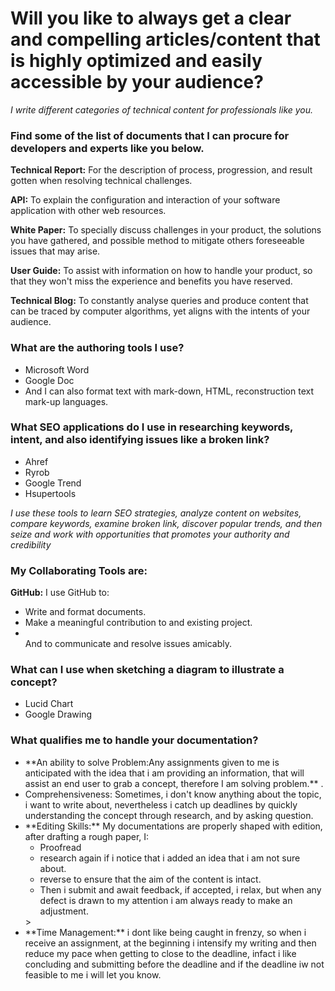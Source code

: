 # Will you like to always get a clear and compelling articles/content that is highly optimized and easily accessible by your audience?  

*I write different categories of technical content for professionals like you.*

### Find some of the list of documents that I can procure for developers and experts like you below.


**Technical Report:** For the description of process, progression, and result gotten when resolving technical challenges.


**API:** To explain the configuration and interaction of your software application with other web resources.


**White Paper:** To specially discuss challenges in your product, the solutions you have gathered, and possible method to mitigate others foreseeable issues that may arise. 

**User Guide:** To assist with information on how to handle your product, so that they won't miss the experience and benefits you have reserved. 


**Technical Blog:** To constantly analyse queries and produce content that can be traced by computer algorithms, yet aligns with the intents of your audience.

### What are the authoring tools I use?
<ul>
<li>Microsoft Word</li> 
<li>Google Doc </li>
 <li>And I can also format text with mark-down, HTML, reconstruction text mark-up languages.</li>
</ul>



### What SEO applications do I use in researching keywords, intent, and also identifying issues like a broken link? 
<ul>
<li>Ahref</li>
<li>Ryrob</li>
<li>Google Trend</li>
<li>Hsupertools</li>
</ul>

*I use these tools to learn SEO strategies, analyze content on websites, compare keywords, examine broken link, discover popular trends, and then seize and work with opportunities that promotes your authority and credibility*

### My Collaborating Tools are:
**GitHub:**
I use GitHub to:
<ul>
<li>Write and format documents.</li> 
<li>Make a meaningful contribution to and existing project.</li>
<li></li>And to communicate and resolve issues amicably.</li>
</ul>

###  What can I use when sketching a diagram to illustrate a concept? 

<ul>
<li>Lucid Chart</li>
<li>Google Drawing</li>
</ul>

### What qualifies me to handle your documentation?

<ul>
<li> **An ability to solve Problem:Any assignments given to me is anticipated with the idea that i am providing an information, that will assist an end user to grab a concept, therefore I am solving problem.** .</li>

  
<li> Comprehensiveness: Sometimes, i don't know anything about the topic, i want to write about, nevertheless i catch up deadlines by quickly understanding the concept through research, and by asking question.</li>

   
<li>**Editing Skills:** My documentations are properly shaped with edition, after drafting a rough paper, I:  
<ul>
 <li>Proofread</li>
 <li>research again if i notice that i added an idea that i am not sure about.</li>
 <li>reverse to ensure that the aim of the content is intact.</li>
 <li> Then i submit and await feedback, if accepted, i relax, but when any defect is drawn to my attention i am always ready to make an adjustment.
</ul>>
</li>


<li>**Time Management:**
i dont like being caught in frenzy, so when i receive an assignment, at the beginning i intensify my writing and then reduce my pace when getting to close to the deadline, infact i like concluding and submitting before the deadline and if the deadline iw not feasible to me i will let you know.</li>
</ul>
 
